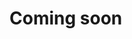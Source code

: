 # Coming soon

<!--
# 도커 환경에 에이전트 설치하기

**데이터세이커 엘라스틱서치 에이전트**를 도커 환경에 설치하는 방법을 설명합니다.

1. 데이터세이커가 사용할 로컬 디렉터리 생성

   ```shell
    mkdir -p /var/datasaker
    chmod 777 /var/datasaker/ 
   ```

2. 수집하고자 하는 엘라스틱서치 서버의 호스트, 포트 주소를 설정한다.

   ```shell
    export DSK_ES_URI=<protocol>://<user>:<password>@<host>:<port>
   ```

   예를 들어, localhost 9200 포트에 서비스중인 엘라스틱서치 서버를 수집하기 위해서는 다음과 같이 설정합니다.

   ```shell
    export DSK_ES_URI=http://localhost:9200
   ```

3. 도커 명령어를 서버에 입력

   ```shell
    docker run -d --name saker-elasticsearch-agent\
    -v /var/datasaker/:/var/datasaker/\
    -e DSK_GLOBAL_APIKEY=${VAR_GLOBAL_APIKEY}\
    -e DSK_GLOBAL_GATEWAY_URL=${VAR_GLOBAL_GATEWAY_URL}\
    -e DSK_GLOBAL_AGENTMANAGER_URL=${VAR_GLOBAL_AGENTMANAGER_URL}\
    --restart=always\
    nexus2.exem-oss.org/saas/dsk-elasticsearch-agent\
    --es.uri=${DSK_ES_URI}\
    --es.all\
    --es.indices\
    --es.indices_settings\
    --es.indices_mappings\
    --es.cluster_settings\
    --es.shards\
    --es.snapshots
   ```
-->